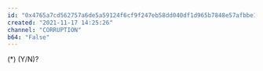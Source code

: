 ```yaml
---
id: "0x4765a7cd562757a6de5a59124f6cf9f247eb58dd040df1d965b7848e57afbbe1"
created: "2021-11-17 14:25:26"
channel: "CORRUPTION"
b64: "False"
---
```


(*) (Y/N)?